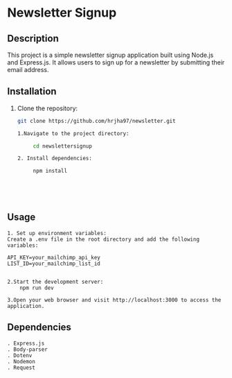 


# Newsletter Signup

## Description
This project is a simple newsletter signup application built using Node.js and Express.js. It allows users to sign up for a newsletter by submitting their email address.



## Installation

1. Clone the repository:
   ```bash
   git clone https://github.com/hrjha97/newsletter.git

   1.Navigate to the project directory:

        cd newslettersignup

   2. Install dependencies:

        npm install



    
## Usage

    1. Set up environment variables:
    Create a .env file in the root directory and add the following variables:

    API_KEY=your_mailchimp_api_key
    LIST_ID=your_mailchimp_list_id


    2.Start the development server:
        npm run dev

    3.Open your web browser and visit http://localhost:3000 to access the application.

    


## Dependencies

    . Express.js
    . Body-parser
    . Dotenv
    . Nodemon
    . Request